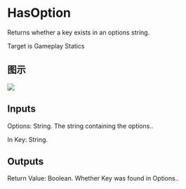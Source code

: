 # HasOption

Returns whether a key exists in an options string.

Target is Gameplay Statics

## 图示

![]($-20221218-19080311.png)

## Inputs

Options: String. The string containing the options..

In Key: String.  

## Outputs

Return Value: Boolean. Whether Key was found in Options..

